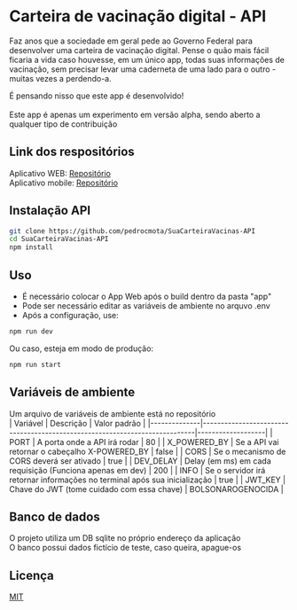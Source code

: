 # Carteira de vacinação digital - API

Faz anos que a sociedade em geral pede ao Governo Federal para desenvolver uma carteira de vacinação digital. Pense o quão mais fácil ficaria a vida caso houvesse, em um único app, todas suas informações de vacinação, sem precisar levar uma caderneta de uma lado para o outro - muitas vezes a perdendo-a.

É pensando nisso que este app é desenvolvido!
\
\
Este app é apenas um experimento em versão alpha, sendo aberto a qualquer tipo de contribuição

## Link dos respositórios

Aplicativo WEB: [Repositório](https://github.com/pedrocmota/SuaCarteiraVacinas-Web)
\
Aplicativo mobile: [Repositório](https://github.com/pedrocmota/SuaCarteiraVacinas-App)

## Instalação API

```bash
git clone https://github.com/pedrocmota/SuaCarteiraVacinas-API
cd SuaCarteiraVacinas-API
npm install
```

## Uso

* É necessário colocar o App Web após o build dentro da pasta "app"
* Pode ser necessário editar as variáveis de ambiente no arquvo .env
* Após a configuração, use:

```bash
npm run dev
```

Ou caso, esteja em modo de produção:

```bash
npm run start
```


## Variáveis de ambiente
Um arquivo de variáveis de ambiente está no repositório
\
| Variável     | Descrição                                                                  | Valor padrão      |
|--------------|----------------------------------------------------------------------------|-------------------|
| PORT         | A porta onde a API irá rodar                                               | 80                |
| X_POWERED_BY | Se a API vai retornar o cabeçalho X-POWERED_BY                             | false             |
| CORS         | Se o mecanismo de CORS deverá ser ativado                                  | true              |
| DEV_DELAY    | Delay (em ms) em cada requisição (Funciona apenas em dev)                  | 200               |
| INFO         | Se o servidor irá retornar informações no terminal após sua inicialização  | true              |
| JWT_KEY      | Chave do JWT (tome cuidado com essa chave)                                 | BOLSONAROGENOCIDA |

## Banco de dados

O projeto utiliza um DB sqlite no próprio endereço da aplicação
\
O banco possui dados fictício de teste, caso queira, apague-os

## Licença
[MIT](https://choosealicense.com/licenses/mit/)
